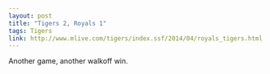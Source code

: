 ```yaml
---
layout: post
title: "Tigers 2, Royals 1"
tags: Tigers
link: http://www.mlive.com/tigers/index.ssf/2014/04/royals_tigers.html
---
```


Another game, another walkoff win.
